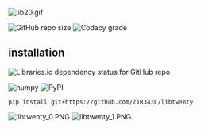 ![lib20.gif](https://media.discordapp.net/attachments/840636326084870146/907578653402103808/lib20.gif)

![GitHub repo size](https://img.shields.io/github/repo-size/z1r343l/libtwenty?logo=buffer&logoColor=white)
![Codacy grade](https://img.shields.io/codacy/grade/8d08c5eef9544b86b38bac741d586f7f?logo=codacy&logoColor=white)



## installation

![Libraries.io dependency status for GitHub repo](https://img.shields.io/librariesio/github/z1r343l/libtwenty?logo=pypi&logoColor=white&style=for-the-badge)

![numpy](https://img.shields.io/pypi/v/numpy?label=numpy&logo=numpy&logoColor=white&style=flat-square)
![PyPI](https://img.shields.io/pypi/v/pillow?label=pillow&logo=googlephotos&logoColor=white&style=flat-square)

```Shell
pip install git+https://github.com/Z1R343L/libtwenty
```

![libtwenty_0.PNG](https://cdn.discordapp.com/attachments/885295150182576158/907505122215596103/libtwenty_0.PNG)
![libtwenty_1.PNG](https://cdn.discordapp.com/attachments/885295150182576158/907505720721821706/libtwenty_1.PNG)
